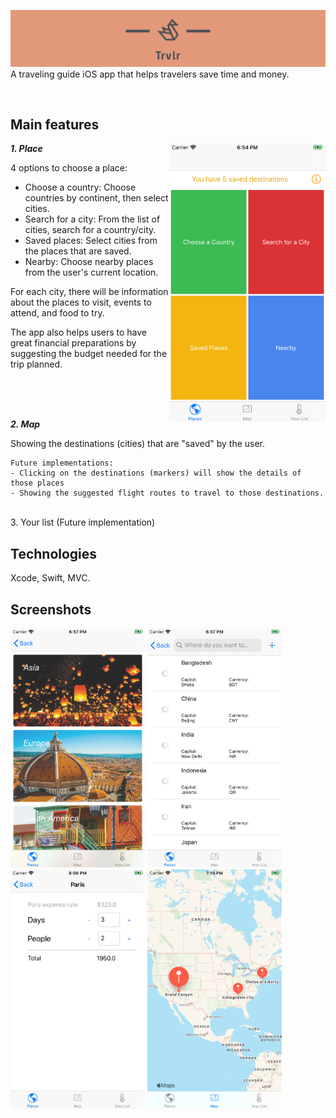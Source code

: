 ![alt trvlr](cover2.png)
A traveling guide iOS app that helps travelers save time and money.

<br/>
<h2>Main features</h2>

<img align="right" src="Screenshots/places.png" width="250">

***1. Place***


4 options to choose a place:
- Choose a country: Choose countries by continent, then select cities.
- Search for a city: From the list of cities, search for a country/city.
- Saved places: Select cities from the places that are saved.
- Nearby: Choose nearby places from the user's current location.

For each city, there will be information about the places to visit, events to attend, and food to try.

The app also helps users to have great financial preparations by suggesting the budget needed for the trip planned.

<br/>
<br/>
<br/>

***2. Map***

Showing the destinations (cities) that are "saved" by the user.
```
Future implementations:
- Clicking on the destinations (markers) will show the details of those places
- Showing the suggested flight routes to travel to those destinations.
```

<br/>
3. Your list (Future implementation)
<br/>

<h2>Technologies</h2>
<p>Xcode, Swift, MVC.</p>

<h2>Screenshots</h2>

<p float="left">
  <img src="Screenshots/continent.png" width="215" />
  <img src="Screenshots/country.png" width="215" />
  <img src="Screenshots/expense.png" width="215" />
  <img src="Screenshots/map.png" width="215" />
</p>
